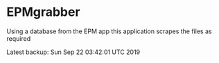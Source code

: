 # EPMgrabber
Using a database from the EPM app this application scrapes the files as required


Latest backup: Sun Sep 22 03:42:01 UTC 2019
